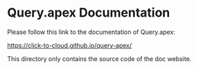 # Query.apex Documentation

Please follow this link to the documentation of Query.apex:

https://click-to-cloud.github.io/query-apex/

This directory only contains the source code of the doc website.
